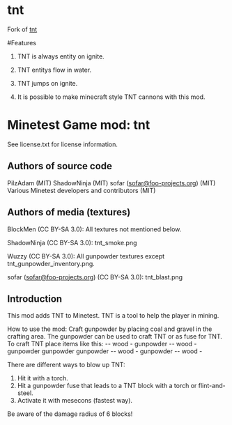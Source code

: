 # tnt
Fork of [tnt](https://github.com/minetest/minetest_game/tree/master/mods/tnt)

#Features 

1. TNT is always entity on ignite.

2. TNT entitys flow in water.

3. TNT jumps on ignite.

4. It is possible to make minecraft style TNT cannons with this mod.

Minetest Game mod: tnt
======================
See license.txt for license information.

Authors of source code
----------------------
PilzAdam (MIT)
ShadowNinja (MIT)
sofar (sofar@foo-projects.org) (MIT)
Various Minetest developers and contributors (MIT)

Authors of media (textures)
---------------------------
BlockMen (CC BY-SA 3.0):
All textures not mentioned below.

ShadowNinja (CC BY-SA 3.0):
tnt_smoke.png

Wuzzy (CC BY-SA 3.0):
All gunpowder textures except tnt_gunpowder_inventory.png.

sofar (sofar@foo-projects.org) (CC BY-SA 3.0):
tnt_blast.png

Introduction
------------
This mod adds TNT to Minetest. TNT is a tool to help the player
in mining.

How to use the mod:
Craft gunpowder by placing coal and gravel in the crafting area.
The gunpowder can be used to craft TNT or as fuse for TNT.
To craft TNT place items like this:
-- wood - gunpowder -- wood -
gunpowder gunpowder gunpowder
-- wood - gunpowder -- wood -

There are different ways to blow up TNT:
  1. Hit it with a torch.
  2. Hit a gunpowder fuse that leads to a TNT block with a torch or flint-and-steel.
  3. Activate it with mesecons (fastest way).

Be aware of the damage radius of 6 blocks!
